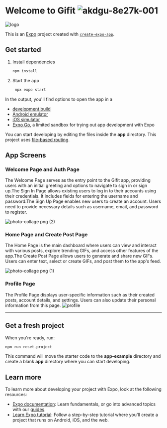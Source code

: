
# Welcome to Gifit ![akdgu-8e27k-001](https://github.com/user-attachments/assets/ae4ca822-98db-42d1-bc22-593d8a1e5c84)




![logo](https://github.com/user-attachments/assets/dec9388b-4856-4286-9c10-7f5a9b9fe593)



This is an [Expo](https://expo.dev) project created with [`create-expo-app`](https://www.npmjs.com/package/create-expo-app).

## Get started

1. Install dependencies

   ```bash
   npm install
   ```

2. Start the app

   ```bash
    npx expo start
   ```

In the output, you'll find options to open the app in a

- [development build](https://docs.expo.dev/develop/development-builds/introduction/)
- [Android emulator](https://docs.expo.dev/workflow/android-studio-emulator/)
- [iOS simulator](https://docs.expo.dev/workflow/ios-simulator/)
- [Expo Go](https://expo.dev/go), a limited sandbox for trying out app development with Expo

You can start developing by editing the files inside the **app** directory. This project uses [file-based routing](https://docs.expo.dev/router/introduction).



## App Screens

### Welcome Page and Auth Page

The Welcome Page serves as the entry point to the Gifit app, providing users with an initial greeting and options to navigate to sign in or sign up.The Sign In Page allows existing users to log in to their accounts using their credentials. It includes fields for entering the username and password.The Sign Up Page enables new users to create an account. Users need to provide necessary details such as username, email, and password to register.



![photo-collage png (2)](https://github.com/user-attachments/assets/ecbd5744-6107-443b-ac78-1e33ef27ced1)




### Home Page and Create Post Page

The Home Page is the main dashboard where users can view and interact with various posts, explore trending GIFs, and access other features of the app.The Create Post Page allows users to generate and share new GIFs. Users can enter text, select or create GIFs, and post them to the app's feed.


 
![photo-collage png (1)](https://github.com/user-attachments/assets/ba6c30b2-491d-4a55-81d2-f424890c1833)


### Profile Page

The Profile Page displays user-specific information such as their created posts, account details, and settings. Users can also update their personal information from this page.
![profile](https://github.com/user-attachments/assets/7a858ed3-3de1-402f-a78c-716b1fa30236)




---

## Get a fresh project

When you're ready, run:

```bash
npm run reset-project
```

This command will move the starter code to the **app-example** directory and create a blank **app** directory where you can start developing.


## Learn more

To learn more about developing your project with Expo, look at the following resources:

- [Expo documentation](https://docs.expo.dev/): Learn fundamentals, or go into advanced topics with our [guides](https://docs.expo.dev/guides).
- [Learn Expo tutorial](https://docs.expo.dev/tutorial/introduction/): Follow a step-by-step tutorial where you'll create a project that runs on Android, iOS, and the web.
